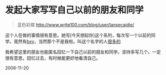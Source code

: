 # 发起大家写写自己以前的朋友和同学

> 蓝色彩蝶
> http://www.write100.com/blog/user/lansecaidie/

这个人在做的事情很有意思。她写[今天想起你]这个系列，每次写一个以前的同学。竟然有[bxy](http://www.write100.com/blog/user/lansecaidie/archives/2006/17332.html)，当然那个不是我啦。叫这个名字的人[很多的](http://imintox.spaces.live.com/Blog/cns!D1F53D20E2A294CC!330.entry)

我希望这里的朋友也能匿名回忆一下自己以前的朋友和同学。坚持多写几个。一定很有意思。回忆过去，有时候能更好地看清自己。

2006-11-20